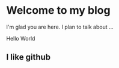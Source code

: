 # Welcome to my blog

I'm glad you are here. I plan to talk about ...

Hello World

## **I like github**
